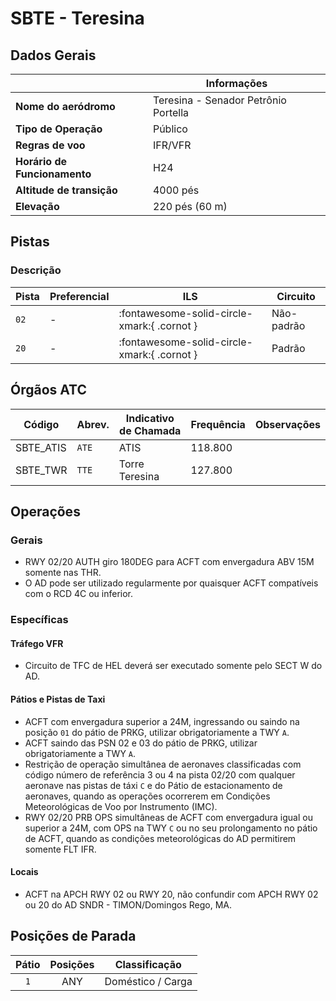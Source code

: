 # SBTE - Teresina

## Dados Gerais

|                              | Informações                          |
|------------------------------|--------------------------------------|
| **Nome do aeródromo**        | Teresina - Senador Petrônio Portella |
| **Tipo de Operação**         | Público                              |
| **Regras de voo**            | IFR/VFR                              |
| **Horário de Funcionamento** | H24                                  |
| **Altitude de transição**    | 4000 pés                             |
| **Elevação**                 | 220 pés (60 m)                       |

## Pistas

### Descrição

| Pista | Preferencial  | ILS                                         | Circuito   |
|-------|---------------|---------------------------------------------|------------|
| `02`  | -             | :fontawesome-solid-circle-xmark:{ .cornot }    | Não-padrão     |
| `20`  | -             | :fontawesome-solid-circle-xmark:{ .cornot } | Padrão     |

<!--
### Configurações

| Configuração | Decolagem   | Pouso       | Observações                                                                                     |
| ------------ | ----------- | ----------- | ----------------------------------------------------------------------------------------------- |
| **LESTE**    | `11L` `11R` | `11L` `11R` | Prioriza-se a `11L` nas saídas para o setor **NORTE** e a `11R` nas saídas para o setor **SUL** |
| **OESTE**    | `29L` `29R` | `29L` `29R` | Prioriza-se a `29R` nas saídas para o setor **NORTE** e a `29L` nas saídas para o setor **SUL** |
-->

## Órgãos ATC

| Código     | Abrev. | Indicativo de Chamada | Frequência | Observações |
| ---------- | ------ | --------------------- | ---------- | ----------- |
| SBTE_ATIS  | `ATE`  | ATIS                  | 118.800    |             |
| SBTE_TWR   | `TTE`  | Torre Teresina        | 127.800    |             |

## Operações

### Gerais

- RWY 02/20 AUTH giro 180DEG para ACFT com envergadura ABV 15M somente nas THR.
- O AD pode ser utilizado regularmente por quaisquer ACFT compatíveis com o RCD 4C ou inferior.

### Específicas

#### Tráfego VFR

- Circuito de TFC de HEL deverá ser executado somente pelo SECT W do AD.

#### Pátios e Pistas de Taxi

- ACFT com envergadura superior a 24M, ingressando ou saindo na posição `01` do pátio de PRKG, utilizar obrigatoriamente a TWY `A`.
- ACFT saindo das PSN 02 e 03 do pátio de PRKG, utilizar obrigatoriamente a TWY `A`.
- Restrição de operação simultânea de aeronaves classificadas com código número de referência 3 ou 4 na pista 02/20 com qualquer aeronave nas pistas de táxi `C` e do Pátio de estacionamento de aeronaves, quando as operações ocorrerem em Condições Meteorológicas de Voo por Instrumento (IMC).
- RWY 02/20 PRB OPS simultâneas de ACFT com envergadura igual ou superior a 24M, com OPS na TWY `C` ou no seu prolongamento no pátio de ACFT, quando as condições meteorológicas do AD permitirem somente FLT IFR.

#### Locais

- ACFT na APCH RWY 02 ou RWY 20, não confundir com APCH RWY 02 ou 20 do AD SNDR - TIMON/Domingos Rego, MA.

## Posições de Parada

| Pátio     | Posições  | Classificação                     |
|:---------:|:---------:|-----------------------------------|
| `1`       | ANY       | Doméstico / Carga                 |